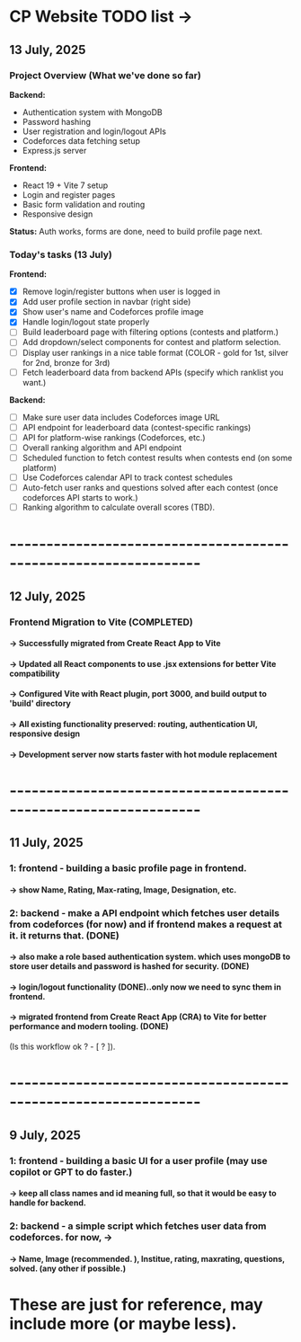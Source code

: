 # CP Website TODO list ->

## 13 July, 2025

### Project Overview (What we've done so far)

**Backend:**
- Authentication system with MongoDB
- Password hashing
- User registration and login/logout APIs
- Codeforces data fetching setup
- Express.js server

**Frontend:**
- React 19 + Vite 7 setup
- Login and register pages
- Basic form validation and routing
- Responsive design

**Status:** Auth works, forms are done, need to build profile page next.

### Today's tasks (13 July)

**Frontend:**
- [x] Remove login/register buttons when user is logged in
- [x] Add user profile section in navbar (right side)
- [x] Show user's name and Codeforces profile image
- [x] Handle login/logout state properly
- [ ] Build leaderboard page with filtering options (contests and platform.)
- [ ] Add dropdown/select components for contest and platform selection.
- [ ] Display user rankings in a nice table format (COLOR - gold for 1st, silver for 2nd, bronze for 3rd)
- [ ] Fetch leaderboard data from backend APIs (specify which ranklist you want.)

**Backend:**
- [ ] Make sure user data includes Codeforces image URL
- [ ] API endpoint for leaderboard data (contest-specific rankings)
- [ ] API for platform-wise rankings (Codeforces, etc.)
- [ ] Overall ranking algorithm and API endpoint
- [ ] Scheduled function to fetch contest results when contests end (on some platform)
- [ ] Use Codeforces calendar API to track contest schedules
- [ ] Auto-fetch user ranks and questions solved after each contest (once codeforces API starts to work.)
- [ ] Ranking algorithm to calculate overall scores (TBD).

# ----------------------------------------------------------------

## 12 July, 2025

### Frontend Migration to Vite (COMPLETED)
#### -> Successfully migrated from Create React App to Vite
#### -> Updated all React components to use .jsx extensions for better Vite compatibility
#### -> Configured Vite with React plugin, port 3000, and build output to 'build' directory
#### -> All existing functionality preserved: routing, authentication UI, responsive design
#### -> Development server now starts faster with hot module replacement

# ----------------------------------------------------------------

## 11 July, 2025

### 1: frontend - building a basic profile page in frontend.
#### -> show Name, Rating, Max-rating, Image, Designation, etc.

### 2: backend - make a API endpoint which fetches user details from codeforces (for now) and if frontend makes a request at it. it returns that. (DONE)
#### -> also make a role based authentication system. which uses mongoDB to store user details and password is hashed for security. (DONE)
#### -> login/logout functionality (DONE)..only now we need to sync them in frontend.
#### -> migrated frontend from Create React App (CRA) to Vite for better performance and modern tooling. (DONE)
(Is this workflow ok ? - [ ? ]).

# ----------------------------------------------------------------

## 9 July, 2025

### 1: frontend - building a basic UI for a user profile (may use copilot or GPT to do faster.)
#### -> keep all class names and id meaning full, so that it would be easy to handle for backend.

### 2: backend - a simple script which fetches user data from codeforces. for now, -> 
#### -> Name, Image (recommended. ), Institue, rating, maxrating, questions, solved. (any other if possible.)

# These are just for reference, may include more (or maybe less).







